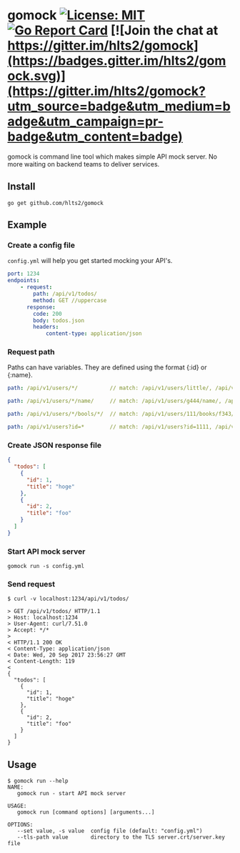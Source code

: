 # gomock [![License: MIT](https://img.shields.io/badge/License-MIT-blue.svg)](https://opensource.org/licenses/MIT) [![Go Report Card](https://goreportcard.com/badge/github.com/hlts2/gomock)](https://goreportcard.com/report/github.com/hlts2/gomock) [![Join the chat at https://gitter.im/hlts2/gomock](https://badges.gitter.im/hlts2/gomock.svg)](https://gitter.im/hlts2/gomock?utm_source=badge&utm_medium=badge&utm_campaign=pr-badge&utm_content=badge)

gomock is command line tool which makes simple API mock server. No more waiting on backend teams to deliver services.

## Install

```shell
go get github.com/hlts2/gomock
```

## Example

### Create a config file
`config.yml` will help you get started mocking your API's.

```yaml
port: 1234
endpoints:
    - request:
        path: /api/v1/todos/
        method: GET //uppercase
      response:
        code: 200
        body: todos.json
        headers:
            content-type: application/json
```

### Request path
Paths can have variables. They are defined using the format {:id} or {:name}.

```yaml
path: /api/v1/users/*/          // match: /api/v1/users/little/, /api/v1/users/tiny/, etc

path: /api/v1/users/*/name/     // match: /api/v1/users/g444/name/, /api/v1/users/f5444/name/, etc

path: /api/v1/users/*/bools/*/  // match: /api/v1/users/111/books/f343/, /api/v1/users/4444/books/d343/, etc

path: /api/v1/users?id=*        // match: /api/v1/users?id=1111, /api/v1/users?id=2222, etc
```

### Create JSON response file

```json
{
  "todos": [
    {
      "id": 1,
      "title": "hoge"
    },
    {
      "id": 2,
      "title": "foo"
    }
  ]
}

```

### Start API mock server

```
gomock run -s config.yml
```

### Send request

```
$ curl -v localhost:1234/api/v1/todos/

> GET /api/v1/todos/ HTTP/1.1
> Host: localhost:1234
> User-Agent: curl/7.51.0
> Accept: */*
>
< HTTP/1.1 200 OK
< Content-Type: application/json
< Date: Wed, 20 Sep 2017 23:56:27 GMT
< Content-Length: 119
<
{
  "todos": [
    {
      "id": 1,
      "title": "hoge"
    },
    {
      "id": 2,
      "title": "foo"
    }
  ]
}

```

## Usage

```
$ gomock run --help
NAME:
   gomock run - start API mock server

USAGE:
   gomock run [command options] [arguments...]

OPTIONS:
   --set value, -s value  config file (default: "config.yml")
   --tls-path value       directory to the TLS server.crt/server.key file
```
